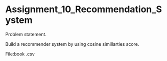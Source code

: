 # Assignment_10_Recommendation_System

Problem statement.

Build a recommender system by using cosine simillarties score.

File:book .csv

